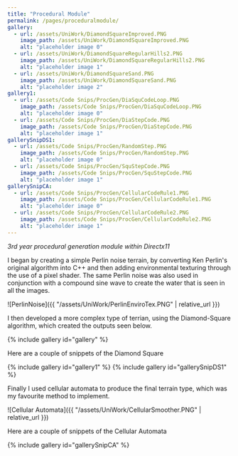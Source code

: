 ```yaml
---
title: "Procedural Module"
permalink: /pages/proceduralmodule/
gallery:
  - url: /assets/UniWork/DiamondSquareImproved.PNG
    image_path: /assets/UniWork/DiamondSquareImproved.PNG
    alt: "placeholder image 0"
  - url: /assets/UniWork/DiamondSquareRegularHills2.PNG
    image_path: /assets/UniWork/DiamondSquareRegularHills2.PNG
    alt: "placeholder image 1"    
  - url: /assets/UniWork/DiamondSquareSand.PNG
    image_path: /assets/UniWork/DiamondSquareSand.PNG
    alt: "placeholder image 2"
gallery1:
  - url: /assets/Code Snips/ProcGen/DiaSquCodeLoop.PNG
    image_path: /assets/Code Snips/ProcGen/DiaSquCodeLoop.PNG
    alt: "placeholder image 0"
  - url: /assets/Code Snips/ProcGen/DiaStepCode.PNG
    image_path: /assets/Code Snips/ProcGen/DiaStepCode.PNG
    alt: "placeholder image 1" 
gallerySnipDS1:
  - url: /assets/Code Snips/ProcGen/RandomStep.PNG
    image_path: /assets/Code Snips/ProcGen/RandomStep.PNG
    alt: "placeholder image 0"
  - url: /assets/Code Snips/ProcGen/SquStepCode.PNG
    image_path: /assets/Code Snips/ProcGen/SquStepCode.PNG
    alt: "placeholder image 1"  
gallerySnipCA:
  - url: /assets/Code Snips/ProcGen/CellularCodeRule1.PNG
    image_path: /assets/Code Snips/ProcGen/CellularCodeRule1.PNG
    alt: "placeholder image 0"
  - url: /assets/Code Snips/ProcGen/CellularCodeRule2.PNG
    image_path: /assets/Code Snips/ProcGen/CellularCodeRule2.PNG
    alt: "placeholder image 1"
---
```

*3rd year procedural generation module within Directx11*

I began by creating a simple Perlin noise terrain, by converting Ken Perlin's original algorithm into C++ and then adding environmental texturing through the use of a pixel shader.
The same Perlin noise was also used in conjunction with a compound sine wave to create the water that is seen in all the images.

![PerlinNoise]({{ "/assets/UniWork/PerlinEnviroTex.PNG" | relative_url }})

I then developed a more complex type of terrian, using the Diamond-Square algorithm, which created the outputs seen below.

{% include gallery id="gallery" %}

Here are a couple of snippets of the Diamond Square

{% include gallery id="gallery1" %}
{% include gallery id="gallerySnipDS1" %}

Finally I used cellular automata to produce the final terrain type, which was my favourite method to implement.

![Cellular Automata]({{ "/assets/UniWork/CellularSmoother.PNG" | relative_url }})

Here are a couple of snippets of the Cellular Automata

{% include gallery id="gallerySnipCA" %}
